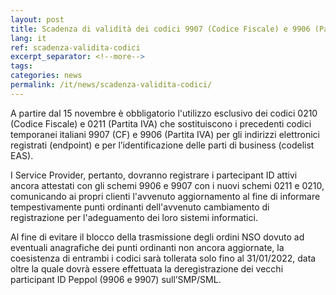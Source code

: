 ```yaml
---
layout: post
title: Scadenza di validità dei codici 9907 (Codice Fiscale) e 9906 (Partita IVA)
lang: it
ref: scadenza-validita-codici
excerpt_separator: <!--more-->
tags:
categories: news
permalink: /it/news/scadenza-validita-codici/
---
```


A partire dal 15 novembre è obbligatorio l'utilizzo esclusivo 
dei codici 0210 (Codice Fiscale) e 0211 (Partita IVA) che 
sostituiscono i precedenti codici temporanei italiani 9907 (CF) 
e 9906 (Partita IVA) per gli indirizzi elettronici registrati 
(endpoint) e per l’identificazione delle parti di business (codelist EAS). 

I Service Provider, pertanto, dovranno registrare i partecipant ID attivi 
ancora attestati con gli schemi 9906 e 9907 con i nuovi schemi 0211 e 0210, 
comunicando ai propri clienti l'avvenuto aggiornamento al fine di informare 
tempestivamente punti ordinanti dell'avvenuto cambiamento di registrazione
per l'adeguamento dei loro sistemi informatici.

Al fine di evitare il blocco della trasmissione degli ordini NSO dovuto 
ad eventuali anagrafiche dei punti ordinanti non ancora aggiornate, 
la coesistenza di entrambi i codici sarà tollerata solo fino al 31/01/2022, 
data oltre la quale dovrà essere effettuata la deregistrazione dei vecchi 
participant ID Peppol (9906 e 9907) sull’SMP/SML.
